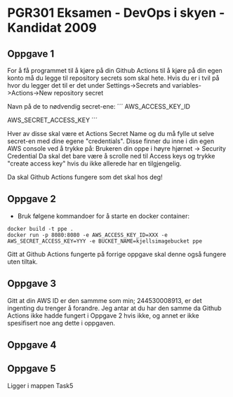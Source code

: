 # PGR301 Eksamen - DevOps i skyen - Kandidat 2009

## Oppgave 1
For å få programmet til å kjøre på din Github Actions til å kjøre på din egen
konto må du legge til repository secrets som skal hete. 
Hvis du er i tvil på hvor du legger det til er det under 
Settings->Secrets and variables->Actions->New repository secret

Navn på de to nødvendig secret-ene:
´´´
AWS_ACCESS_KEY_ID

AWS_SECRET_ACCESS_KEY
´´´

Hver av disse skal være et Actions Secret Name og du må fylle ut selve secret-en
med dine egene "credentials". Disse finner du inne i din egen AWS console ved å
trykke på:
Brukeren din oppe i høyre hjørnet -> Security Credential
Da skal det bare være å scrolle ned til Access keys og trykke "create access key"
hvis du ikke allerede har en tilgjengelig.

Da skal Github Actions fungere som det skal hos deg!

## Oppgave 2

* Bruk følgene kommandoer for å starte en docker container:

```shell
docker build -t ppe . 
docker run -p 8080:8080 -e AWS_ACCESS_KEY_ID=XXX -e AWS_SECRET_ACCESS_KEY=YYY -e BUCKET_NAME=kjellsimagebucket ppe
```

Gitt at Github Actions fungerte på forrige oppgave skal denne også fungere uten tiltak.

## Oppgave 3

Gitt at din AWS ID er den sammme som min; 244530008913, er det ingenting du trenger å forandre.
Jeg antar at du har den samme da Github Actions ikke hadde fungert i Oppgave 2 hvis ikke, og annet
er ikke spesifisert noe ang dette i oppgaven.

## Oppgave 4

## Oppgave 5

Ligger i mappen Task5